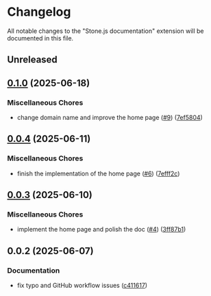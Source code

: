 # Changelog

All notable changes to the "Stone.js documentation" extension will be documented in this file.

## Unreleased

## [0.1.0](https://github.com/stone-foundation/stone-js-docs/compare/v0.0.4...v0.1.0) (2025-06-18)


### Miscellaneous Chores

* change domain name and improve the home page ([#9](https://github.com/stone-foundation/stone-js-docs/issues/9)) ([7ef5804](https://github.com/stone-foundation/stone-js-docs/commit/7ef580411885e11154e51ee99cb571c225feb3f3))

## [0.0.4](https://github.com/stonemjs/docs/compare/v0.0.3...v0.0.4) (2025-06-11)


### Miscellaneous Chores

* finish the implementation of the home page ([#6](https://github.com/stonemjs/docs/issues/6)) ([7efff2c](https://github.com/stonemjs/docs/commit/7efff2c557ddb0f6c420e3a4e3e988abd1aaee48))

## [0.0.3](https://github.com/stonemjs/docs/compare/v0.0.2...v0.0.3) (2025-06-10)


### Miscellaneous Chores

* implement the home page and polish the doc ([#4](https://github.com/stonemjs/docs/issues/4)) ([3ff87b1](https://github.com/stonemjs/docs/commit/3ff87b1d2eff5faf3701d652b163c1522ec98f4f))

## 0.0.2 (2025-06-07)


### Documentation

* fix typo and GitHub workflow issues ([c411617](https://github.com/stonemjs/docs/commit/c41161796b8db77af6dff09139c4fb68986d7635))
